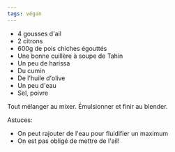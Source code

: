 ```yaml
---
tags: végan
---
```


- 4 gousses d'ail
- 2 citrons
- 600g de pois chiches égouttés
- Une bonne cuillère à soupe de Tahin
- Un peu de harissa
- Du cumin
- De l'huile d'olive
- Un peu d'eau
- Sel, poivre

Tout mélanger au mixer. Émulsionner et finir au blender.

Astuces:

- On peut rajouter de l'eau pour fluidifier un maximum
- On est pas obligé de mettre de l'ail!
